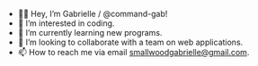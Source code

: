 - 👋🏽  Hey, I’m Gabrielle / @command-gab!
- 👀  I’m interested in coding.
- 🌱  I’m currently learning new programs.
- 💞️  I’m looking to collaborate with a team on web applications.
- 📫  How to reach me via email smallwoodgabrielle@gmail.com. 

<!---
command-gab/command-gab is a ✨ special ✨ repository because its `README.md` (this file) appears on your GitHub profile.
You can click the Preview link to take a look at your changes.
--->
